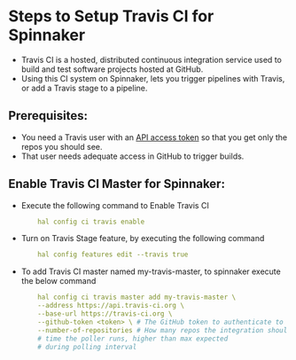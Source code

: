 # Steps to Setup Travis CI for Spinnaker

* Travis CI is a hosted, distributed continuous integration service used to build and test software
projects hosted at GitHub.
* Using this CI system on Spinnaker, lets you trigger pipelines with Travis, or add a Travis stage to
a pipeline.
## Prerequisites:
* You need a Travis user with an [API access token](https://docs.travis-ci.com/api/) so that you get only the repos you
	 should see.
* That user needs adequate access in GitHub to trigger builds.
	
## Enable Travis CI Master for Spinnaker:
* Execute the following command to Enable Travis CI

	```yaml
		hal config ci travis enable
	```

* Turn on Travis Stage feature, by executing the following command

	```yaml
		hal config features edit --travis true
	```

* To add Travis CI master named my-travis-master, to spinnaker execute the below command

	```yaml
		hal config ci travis master add my-travis-master \
		--address https://api.travis-ci.org \
		--base-url https://travis-ci.org \
		--github-token <token> \ # The GitHub token to authenticate to Travis
		--number-of-repositories # How many repos the integration should fetch each
		# time the poller runs, higher than max expected
		# during polling interval
	```